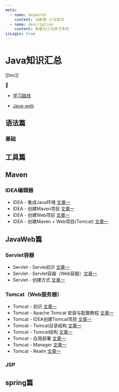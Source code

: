 ```yaml
---
meta:
  - name: keywords
    content: 马新想 小马学习
  - name: description
    content: 本章为小马学习专栏
isLogin: true
---
```



# Java知识汇总

[[toc]]

:horse:

- [学习路线](https://docs.qq.com/mind/DUlJUbkhSUWVqZ0l1)

- [Java-web](https://www.bilibili.com/video/BV1BJ411L7NR?from=search&seid=8075875687226929859)
## 语法篇


### 基础



## 工具篇


## Maven


###  IDEA编辑器

- IDEA - 集成Java环境 [文章一](https://www.jb51.net/article/173091.htm)
- IDEA - 创建Maven项目 [文章一](https://www.cnblogs.com/qinxu/p/9648429.html)
- IDEA - 创建Web项目 [文章一](https://blog.csdn.net/konggu_youlan/article/details/88894348)
- IDEA - 创建Maven + Web项目(Tomcat)  [文章一](https://www.cnblogs.com/luyanjie/p/9656589.html)

## JavaWeb篇


### Servlet容器

- Servlet - Servle初识 [文章一](http://c.biancheng.net/servlet2/what-is-servlet.html)
- Servlet - Servlet容器（Web容器）[文章一](http://c.biancheng.net/servlet2/container.html)
- Servlet - 创建方式 [文章一](http://c.biancheng.net/servlet2/create.html)


### Tomcat（Web服务器）

- Tomcat - 初识 [文章一](https://news.west.cn/27725.html)
- Tomcat - Apache Tomcat 安装与配置教程 [文章一](https://www.cnblogs.com/Knowledge-has-no-limit/p/7240585.html)
- Tomcat - IDEA创建Tomcat项目 [文章一](https://blog.csdn.net/konggu_youlan/article/details/88894348)
- Tomcat - Tomcat目录结构 [文章一](http://c.biancheng.net/servlet2/tomcat-directory.html)
- Tomcat - Tomcat结构 [文章一](https://blog.csdn.net/u014231646/article/details/79482195)
- Tomcat - 应用部署 [文章一](https://blog.csdn.net/xiongyouqiang/article/details/79143576)
- Tomcat - Manager [文章一](https://blog.csdn.net/xerjava/article/details/91044920)
- Tomcat - Realm [文章一](https://blog.csdn.net/u013915688/article/details/79369810)

### JSP



## spring篇


